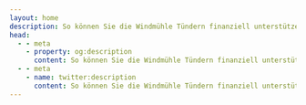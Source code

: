 ```yaml
---
layout: home
description: So können Sie die Windmühle Tündern finanziell unterstützen.
head:
  - - meta
    - property: og:description
      content: So können Sie die Windmühle Tündern finanziell unterstützen.
  - - meta
    - name: twitter:description
      content: So können Sie die Windmühle Tündern finanziell unterstützen.
---
```



<script setup>
import Donate from './pages/Donate.vue'
</script>

<Donate />
